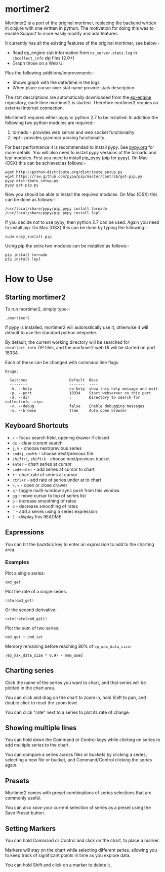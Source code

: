 # mortimer2

Mortimer2 is a port of the original mortimer, replacing the backend written in clojure with one written in python.  The motivation for doing this was to enable Support to more easily modify and add features.     

It currently has all the existing features of the original mortimer, see below:-

 * Read ep\_engine stat information from `ns_server.stats.log` in `cbcollect_info` zip files (2.0+)
 * Graph those on a Web UI

Plus the following additions/improvements:-

 * Shows graph with the date/time in the logs
 * When place cursor over stat name provide stats description.
 
The stat descriptions are automatically downloaded from the [ep-engine](http://raw.githubusercontent.com/membase/ep-engine/master/docs/stats.org) repository, each time mortimer2 is started.  Therefore mortimer2 requies an external internet connection.
 
Mortimer2 requires either pypy or python 2.7 to be installed.  In addition the following two python modules are required:-
 
 1. tornado - provides web server and web socket functionality
 2. lepl - provides grammar parsing functionality.
 
For best performance it is recommended to install pypy.  See [pypy.org](http://pypy.org) for more details.  You will also need to install pypy versions of the tornado and lepl modules.  First you need to install pip_pypy (pip for pypy).  On Mac (OSX) this can be achieved as follows:-

	wget http://python-distribute.org/distribute_setup.py
	wget https://raw.github.com/pypa/pip/master/contrib/get-pip.py
	pypy distribute_setup.py
	pypy get-pip.py

Now you should be able to install the required modules.  On Mac (OSX) this can be done as follows:-
 
	/usr/local/share/pypy/pip_pypy install tornado
	/usr/local/share/pypy/pip_pypy install lepl

If you decide not to use pypy, then python 2.7 can be used.  Again you need to install pip.  On Mac (OSX) this can be done by typing the following:-
 
	sudo easy_install pip
	
Using pip the extra two modules can be installed as follows:-
 
    pip install tornado
	pip install lepl
	
# How to Use

## Starting mortimer2

To run mortimer2, simply type:-

    ./mortimer2
    
If pypy is installed, mortimer2 will automatically use it, otherwise it will default to use the standard python intepreter.    

By default, the current working directory will be searched for
`cbcollect_info` ZIP files, and the mortimer2 web UI will be started on
port 18334.

Each of these can be changed with command line flags.

    Usage:

      Switches                   Default  Desc
      --------                   -------  ----
      -h, --help                 no-help  show this help message and exit
      -p, --port                 18334    Start webserver on this port
      -d, --dir                  .        Directory to search for collectinfo .zips
      -v, --debug                false    Enable debugging messages
      -n, --browse               true     Auto open browser


## Keyboard Shortcuts

* `/` - focus search field, opening drawer if closed
* `ds` - clear current search
* `j`, `k` - choose next/previous series
* `cmd+j`, `cmd+k` - choose next/previous file
* `shift+j`, `shift+k` - choose next/previous bucket
* `enter` - chart series at cursor
* `cmd+enter` - add series at cursor to chart
* `r` - chart rate of series at cursor
* `ctrl+r` - add rate of series under at to chart
* `>`, `<` - open or close drawer
* `q` - toggle multi-window sync push from this window
* `gg` - move cursor to top of series list
* `p` - increase smoothing of rates
* `o` - decrease smoothing of rates
* `` ` `` - add a series using a series expression
* `?` - display this README

## Expressions

You can hit the backtick key to enter an *expression* to add to the
charting area.

### Examples

Plot a single series:

    cmd_get

Plot the rate of a single series:

    rate(cmd_get)

Or the second derivative:

    rate(rate(cmd_get))

Plot the sum of two series:

    cmd_get + cmd_set

Memory remaining before reaching 90% of `ep_max_data_size`:

    (ep_max_data_size * 0.9) - mem_used


## Charting series

Click the name of the series you want to chart, and that series will be
plotted in the chart area.

You can click and drag on the chart to zoom in, hold Shift to pan, and
double click to reset the zoom level.

You can click "rate" next to a series to plot its rate of change.

## Showing multiple lines

You can hold down the Command or Control keys while clicking on series to
add multiple series to the chart.

You can compare a series across files or buckets by clicking a series,
selecting a new file or bucket, and Command/Control clicking the series
again.

## Presets

Mortimer2 comes with preset combinations of series selections that are
commonly useful.

You can also *save* your current selection of series as a preset using the
Save Preset button.

## Setting Markers

You can hold Command or Control and click on the chart, to place a
marker.

Markers will stay on the chart while selecting different series, allowing
you to keep track of significant points in time as you explore data.

You can hold Shift and click on a marker to delete it.
